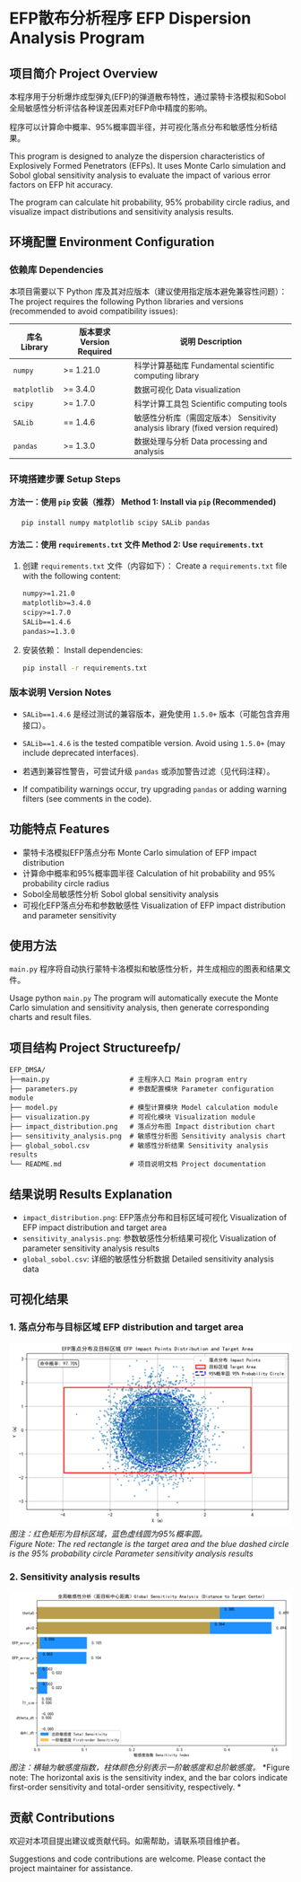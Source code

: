 # EFP散布分析程序 EFP Dispersion Analysis Program

## 项目简介 Project Overview

本程序用于分析爆炸成型弹丸(EFP)的弹道散布特性，通过蒙特卡洛模拟和Sobol全局敏感性分析评估各种误差因素对EFP命中精度的影响。

程序可以计算命中概率、95%概率圆半径，并可视化落点分布和敏感性分析结果。

This program is designed to analyze the dispersion characteristics of Explosively Formed Penetrators (EFPs). It uses Monte Carlo simulation and Sobol global sensitivity analysis to evaluate the impact of various error factors on EFP hit accuracy. 

The program can calculate hit probability, 95% probability circle radius, and visualize impact distributions and sensitivity analysis results.


## 环境配置 Environment Configuration

### 依赖库 Dependencies
本项目需要以下 Python 库及其对应版本（建议使用指定版本避免兼容性问题）：
The project requires the following Python libraries and versions (recommended to avoid compatibility issues):

| 库名 Library| 版本要求 Version Required| 说明 Description |
|---------------|----------------|--------------------------|
| `numpy`       | >= 1.21.0      | 科学计算基础库 Fundamental scientific computing library           |
| `matplotlib`  | >= 3.4.0       | 数据可视化 Data visualization         |
| `scipy`       | >= 1.7.0       | 科学计算工具包 Scientific computing tools          |
| `SALib`       | == 1.4.6       | 敏感性分析库（需固定版本） Sensitivity analysis library (fixed version required)|
| `pandas`      | >= 1.3.0       | 数据处理与分析 Data processing and analysis|

### 环境搭建步骤 Setup Steps

#### 方法一：使用 `pip` 安装（推荐） Method 1: Install via `pip` (Recommended)
   ```bash
      pip install numpy matplotlib scipy SALib pandas
   ```

#### 方法二：使用 `requirements.txt` 文件 Method 2: Use `requirements.txt`
1. 创建 `requirements.txt` 文件（内容如下）： Create a `requirements.txt` file with the following content:
   ```txt
   numpy>=1.21.0
   matplotlib>=3.4.0
   scipy>=1.7.0
   SALib==1.4.6
   pandas>=1.3.0
   ```
2. 安装依赖： Install dependencies:
   ```bash
   pip install -r requirements.txt
   ```

### 版本说明 Version Notes

- `SALib==1.4.6` 是经过测试的兼容版本，避免使用 `1.5.0+` 版本（可能包含弃用接口）。
- `SALib==1.4.6` is the tested compatible version. Avoid using `1.5.0+` (may include deprecated interfaces).

- 若遇到兼容性警告，可尝试升级 `pandas` 或添加警告过滤（见代码注释）。
- If compatibility warnings occur, try upgrading `pandas` or adding warning filters (see comments in the code).


## 功能特点 Features

- 蒙特卡洛模拟EFP落点分布 Monte Carlo simulation of EFP impact distribution
- 计算命中概率和95%概率圆半径 Calculation of hit probability and 95% probability circle radius
- Sobol全局敏感性分析 Sobol global sensitivity analysis
- 可视化EFP落点分布和参数敏感性 Visualization of EFP impact distribution and parameter sensitivity


## 使用方法
`main.py` 程序将自动执行蒙特卡洛模拟和敏感性分析，并生成相应的图表和结果文件。

Usage python `main.py` The program will automatically execute the Monte Carlo simulation and sensitivity analysis, then generate corresponding charts and result files.



## 项目结构 Project Structureefp/
```plaintext
EFP_DMSA/
├──main.py                    # 主程序入口 Main program entry
├── parameters.py             # 参数配置模块 Parameter configuration module
├── model.py                  # 模型计算模块 Model calculation module
├── visualization.py          # 可视化模块 Visualization module
├── impact_distribution.png   # 落点分布图 Impact distribution chart
├── sensitivity_analysis.png  # 敏感性分析图 Sensitivity analysis chart
├── global_sobol.csv          # 敏感性分析结果 Sensitivity analysis results
└── README.md                 # 项目说明文档 Project documentation
```
## 结果说明 Results Explanation
- `impact_distribution.png`: EFP落点分布和目标区域可视化 Visualization of EFP impact distribution and target area
- `sensitivity_analysis.png`: 参数敏感性分析结果可视化 Visualization of parameter sensitivity analysis results
- `global_sobol.csv`: 详细的敏感性分析数据 Detailed sensitivity analysis data

## 可视化结果  
### 1. 落点分布与目标区域  EFP distribution and target area
![EFP distribution](impact_distribution.png)  
*图注：红色矩形为目标区域，蓝色虚线圆为95%概率圆。*  
*Figure Note: The red rectangle is the target area and the blue dashed circle is the 95% probability circle
Parameter sensitivity analysis results*

### 2. Sensitivity analysis results 
![Sensitivity analysis](sensitivity_analysis.png)  
*图注：横轴为敏感度指数，柱体颜色分别表示一阶敏感度和总阶敏感度。* 
*Figure note: The horizontal axis is the sensitivity index, and the bar colors indicate first-order sensitivity and total-order sensitivity, respectively. * 

## 贡献 Contributions

欢迎对本项目提出建议或贡献代码。如需帮助，请联系项目维护者。

Suggestions and code contributions are welcome. Please contact the project maintainer for assistance.





    
